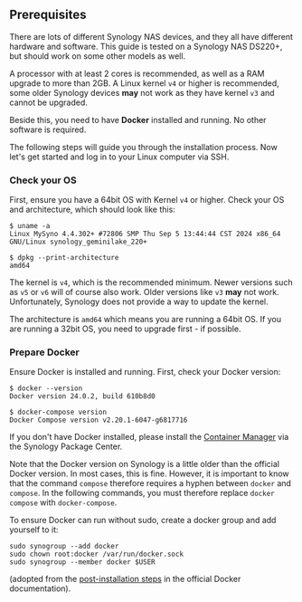 ## Prerequisites

There are lots of different Synology NAS devices, and they all have different hardware and software. This guide is tested on a Synology NAS DS220+, but should work on some other models as well.

A processor with at least 2 cores is recommended, as well as a RAM upgrade to more than 2GB. A Linux kernel `v4` or higher is recommended, some older Synology devices **may** not work as they have kernel `v3` and cannot be upgraded.

Beside this, you need to have **Docker** installed and running. No other software is required.

The following steps will guide you through the installation process. Now let's get started and log in to your Linux computer via SSH.

### Check your OS

First, ensure you have a 64bit OS with Kernel `v4` or higher. Check your OS and architecture, which should look like this:

```console
$ uname -a
Linux MySyno 4.4.302+ #72806 SMP Thu Sep 5 13:44:44 CST 2024 x86_64 GNU/Linux synology_geminilake_220+

$ dpkg --print-architecture
amd64
```

The kernel is `v4`, which is the recommended minimum. Newer versions such as `v5` or `v6` will of course also work. Older versions like `v3` **may** not work. Unfortunately, Synology does not provide a way to update the kernel.

The architecture is `amd64` which means you are running a 64bit OS. If you are running a 32bit OS, you need to upgrade first - if possible.

### Prepare Docker

Ensure Docker is installed and running. First, check your Docker version:

```console
$ docker --version
Docker version 24.0.2, build 610b8d0

$ docker-compose version
Docker Compose version v2.20.1-6047-g6817716
```

If you don't have Docker installed, please install the [Container Manager](https://www.synology.com/dsm/packages/ContainerManager) via the Synology Package Center.

Note that the Docker version on Synology is a little older than the official Docker version. In most cases, this is fine. However, it is important to know that the command `compose` therefore requires a hyphen between `docker` and `compose`. In the following commands, you must therefore replace `docker compose` with `docker-compose`.

To ensure Docker can run without sudo, create a docker group and add yourself to it:

```console
sudo synogroup --add docker
sudo chown root:docker /var/run/docker.sock
sudo synogroup --member docker $USER
```

(adopted from the [post-installation steps](https://docs.docker.com/engine/install/linux-postinstall/) in the official Docker documentation).
